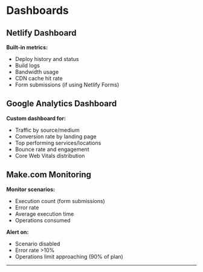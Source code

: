 # Dashboards

## Netlify Dashboard

**Built-in metrics:**
- Deploy history and status
- Build logs
- Bandwidth usage
- CDN cache hit rate
- Form submissions (if using Netlify Forms)

## Google Analytics Dashboard

**Custom dashboard for:**
- Traffic by source/medium
- Conversion rate by landing page
- Top performing services/locations
- Bounce rate and engagement
- Core Web Vitals distribution

## Make.com Monitoring

**Monitor scenarios:**
- Execution count (form submissions)
- Error rate
- Average execution time
- Operations consumed

**Alert on:**
- Scenario disabled
- Error rate >10%
- Operations limit approaching (90% of plan)

---

